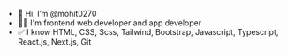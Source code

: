 - 👋 Hi, I’m @mohit0270
- ✌🏻 I'm frontend web developer and app developer
- ✅ I know HTML, CSS, Scss, Tailwind, Bootstrap, Javascript, Typescript, React.js, Next.js, Git

<!---
mohit27com/mohit27com is a ✨ special ✨ repository because its `README.md` (this file) appears on your GitHub profile.
You can click the Preview link to take a look at your changes.
--->
